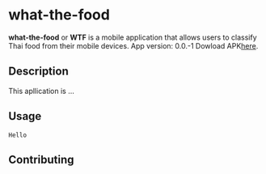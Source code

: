# what-the-food

**what-the-food** or **WTF** is a mobile application that allows users to classify Thai food from their mobile devices.
App version: 0.0.-1
Dowload APK[here](https://github.com/paleumm/what-the-food/raw/wtf-andriod-app/wtf_app/app/release/app-release.apk).

## Description

This apllication is ...

## Usage

```
Hello
```

## Contributing
